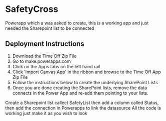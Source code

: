 # SafetyCross
Powerapp which a was asked to create, this is a working app and just needed the Sharepoint list to be connected

## Deployment Instructions
1.  Download the Time Off Zip File
2.  Go to make.powerapps.com
3.  Click on the Apps tabs on the left hand rail
4.  Click 'Import Canvas App' in the ribbon and browse to the Time Off App Zip File
5.  Follow the instructions below to create the underlying SharePoint Lists
6.  Once you are done creating the SharePoint lists, remove the data connects in the Power App and re-add them pointing to your lists.


Create a Sharepoint list callect SafetyList then add a column called Status, then add the connection in Powerapps to link the datasource
All the code is working just make it as you wish to look
